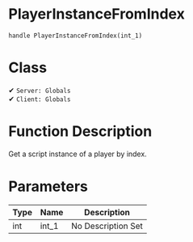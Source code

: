 # PlayerInstanceFromIndex
```
handle PlayerInstanceFromIndex(int_1)
```
# Class
✔ `Server: Globals`  
✔ `Client: Globals`  

# Function Description
Get a script instance of a player by index.
# Parameters
Type|Name|Description
--|--|--
int|int_1|No Description Set
